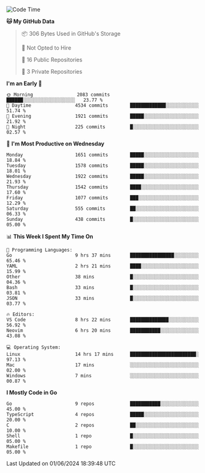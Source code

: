 <!--START_SECTION:waka-->
![Code Time](http://img.shields.io/badge/Code%20Time-662%20hrs%2052%20mins-blue)

**🐱 My GitHub Data** 

> 📦 306 Bytes Used in GitHub's Storage 
 > 
> 🚫 Not Opted to Hire
 > 
> 📜 16 Public Repositories 
 > 
> 🔑 3 Private Repositories 
 > 
**I'm an Early 🐤** 

```text
🌞 Morning                2083 commits        ██████░░░░░░░░░░░░░░░░░░░   23.77 % 
🌆 Daytime                4534 commits        █████████████░░░░░░░░░░░░   51.74 % 
🌃 Evening                1921 commits        █████░░░░░░░░░░░░░░░░░░░░   21.92 % 
🌙 Night                  225 commits         █░░░░░░░░░░░░░░░░░░░░░░░░   02.57 % 
```
📅 **I'm Most Productive on Wednesday** 

```text
Monday                   1651 commits        █████░░░░░░░░░░░░░░░░░░░░   18.84 % 
Tuesday                  1578 commits        █████░░░░░░░░░░░░░░░░░░░░   18.01 % 
Wednesday                1922 commits        █████░░░░░░░░░░░░░░░░░░░░   21.93 % 
Thursday                 1542 commits        ████░░░░░░░░░░░░░░░░░░░░░   17.60 % 
Friday                   1077 commits        ███░░░░░░░░░░░░░░░░░░░░░░   12.29 % 
Saturday                 555 commits         ██░░░░░░░░░░░░░░░░░░░░░░░   06.33 % 
Sunday                   438 commits         █░░░░░░░░░░░░░░░░░░░░░░░░   05.00 % 
```


📊 **This Week I Spent My Time On** 

```text
💬 Programming Languages: 
Go                       9 hrs 37 mins       ████████████████░░░░░░░░░   65.46 % 
YAML                     2 hrs 21 mins       ████░░░░░░░░░░░░░░░░░░░░░   15.99 % 
Other                    38 mins             █░░░░░░░░░░░░░░░░░░░░░░░░   04.36 % 
Bash                     33 mins             █░░░░░░░░░░░░░░░░░░░░░░░░   03.81 % 
JSON                     33 mins             █░░░░░░░░░░░░░░░░░░░░░░░░   03.77 % 

🔥 Editors: 
VS Code                  8 hrs 22 mins       ██████████████░░░░░░░░░░░   56.92 % 
Neovim                   6 hrs 20 mins       ███████████░░░░░░░░░░░░░░   43.08 % 

💻 Operating System: 
Linux                    14 hrs 17 mins      ████████████████████████░   97.13 % 
Mac                      17 mins             ░░░░░░░░░░░░░░░░░░░░░░░░░   02.00 % 
Windows                  7 mins              ░░░░░░░░░░░░░░░░░░░░░░░░░   00.87 % 
```

**I Mostly Code in Go** 

```text
Go                       9 repos             ███████████░░░░░░░░░░░░░░   45.00 % 
TypeScript               4 repos             █████░░░░░░░░░░░░░░░░░░░░   20.00 % 
C                        2 repos             ██░░░░░░░░░░░░░░░░░░░░░░░   10.00 % 
Shell                    1 repo              █░░░░░░░░░░░░░░░░░░░░░░░░   05.00 % 
Makefile                 1 repo              █░░░░░░░░░░░░░░░░░░░░░░░░   05.00 % 
```




 Last Updated on 01/06/2024 18:39:48 UTC
<!--END_SECTION:waka-->
